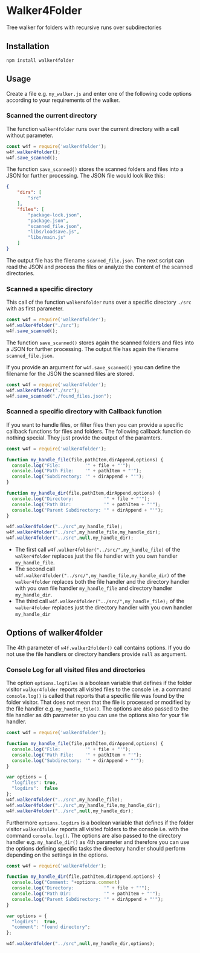 # Walker4Folder
Tree walker for folders with recursive runs over subdirectories

## Installation
`npm install walker4folder`

## Usage
Create a file e.g. `my_walker.js` and enter one of the following code options according to your requirements of the walker.

### Scanned the current directory
The function `walker4folder` runs over the current directory with a call without parameter.
```javascript
const w4f = require('walker4folder');
w4f.walker4folder();
w4f.save_scanned();
```
The function `save_scanned()` stores the scanned folders and files into a JSON for further processing. The JSON file would look like this:
```json
{
    "dirs": [
        "src"
    ],
    "files": [
        "package-lock.json",
        "package.json",
        "scanned_file.json",
        "libs/loadsave.js",
        "libs/main.js"
    ]
}
```
The output file has the filename `scanned_file.json`. The next script can read the JSON and process the files or analyze the content of the scanned directories.

### Scanned a specific directory
This call of the function `walker4folder` runs over a specific directory `./src` with as first parameter.
```javascript
const w4f = require('walker4folder');
w4f.walker4folder("./src");
w4f.save_scanned();
```
The function `save_scanned()` stores again the scanned folders and files into a JSON for further processing. The output file has again the filename `scanned_file.json`.

If you provide an argument for `w4f.save_scanned()` you can define the filename for the JSON the scanned files are stored.
```javascript
const w4f = require('walker4folder');
w4f.walker4folder("./src");
w4f.save_scanned("./found_files.json");
```

### Scanned a specific directory with Callback function  
If you want to handle files, or filter files then you can provide a specific callback functions for files and folders. The following callback function do nothing special. They just provide the output of the paramters.

```javascript
const w4f = require('walker4folder');

function my_handle_file(file,pathItem,dirAppend,options) {
  console.log("File:         '" + file + "'");
  console.log("Path File:    '" + pathItem + "'");
  console.log("Subdirectory: '" + dirAppend + "'");
}

function my_handle_dir(file,pathItem,dirAppend,options) {
  console.log("Directory:           '" + file + "'");
  console.log("Path Dir:            '" + pathItem + "'");
  console.log("Parent Subdirectory: '" + dirAppend + "'");
}

w4f.walker4folder("../src",my_handle_file);
w4f.walker4folder("../src",my_handle_file,my_handle_dir);
w4f.walker4folder("../src",null,my_handle_dir);

```
* The first call `w4f.walker4folder("../src/",my_handle_file)` of the `walker4folder` replaces just the file handler with you own handler `my_handle_file`.
* The second call `w4f.walker4folder("../src/",my_handle_file,my_handle_dir)` of the `walker4folder` replaces both the file handler and the directory handler with you own file handler `my_handle_file` and directory handler `my_handle_dir`.
* The third call `w4f.walker4folder("../src/",my_handle_file);` of the `walker4folder` replaces just the directory handler with you own handler `my_handle_dir`

## Options of walker4folder
The 4th parameter of `w4f.walker2folder()` call contains options. If you do not use the file handlers or directory handlers provide `null` as argument.

### Console Log for all visited files and directories
The option `options.logfiles` is a boolean variable that defines if the folder visitor `walker4folder` reports all visited files to the console i.e. a command `console.log()` is called that reports that a specific file was found by the folder visitor. That does not mean that the file is processed or modified by the file handler e.g. `my_handle_file()`. The options are also passed to the file handler as 4th parameter so you can use the options also for your file handler.

```javascript
const w4f = require('walker4folder');

function my_handle_file(file,pathItem,dirAppend,options) {
  console.log("File:         '" + file + "'");
  console.log("Path File:    '" + pathItem + "'");
  console.log("Subdirectory: '" + dirAppend + "'");
}

var options = {
  "logfiles": true,
  "logdirs":  false
};
w4f.walker4folder("../src",my_handle_file);
w4f.walker4folder("../src",my_handle_file,my_handle_dir);
w4f.walker4folder("../src",null,my_handle_dir);

```

Furthermore `options.logdirs` is a boolean variable that defines if the folder visitor `walker4folder` reports all visited folders to the console i.e. with the command `console.log()`. The options are also passed to the directory handler e.g. `my_handle_dir()` as 4th parameter and therefore you can use the options defining specific tasks the directory handler should perform depending on the settings in the options.

```javascript
const w4f = require('walker4folder');

function my_handle_dir(file,pathItem,dirAppend,options) {
  console.log("Comment: "+options.comment)
  console.log("Directory:           '" + file + "'");
  console.log("Path Dir:            '" + pathItem + "'");
  console.log("Parent Subdirectory: '" + dirAppend + "'");
}

var options = {
  "logdirs":  true,
  "comment": "found directory";
};

w4f.walker4folder("../src",null,my_handle_dir,options);

```
